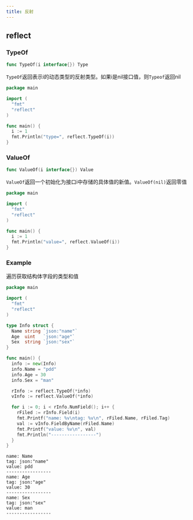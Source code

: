 ```yaml
---
title: 反射
---
```


## reflect

### TypeOf

```go
func TypeOf(i interface{}) Type
```

`TypeOf`返回表示i的动态类型的反射类型。如果i是nil接口值，则`Typeof`返回nil

```go
package main

import (
  "fmt"
  "reflect"
)

func main() {
  i := 1
  fmt.Println("type=", reflect.TypeOf(i))
}
```

### ValueOf

```go
func ValueOf(i interface{}) Value
```

`ValueOf`返回一个初始化为接口i中存储的具体值的新值。`ValueOf(nil)`返回零值

```go
package main

import (
  "fmt"
  "reflect"
)

func main() {
  i := 1
  fmt.Println("value=", reflect.ValueOf(i))
}
```

### Example

遍历获取结构体字段的类型和值

```go
package main

import (
  "fmt"
  "reflect"
)

type Info struct {
  Name string `json:"name"`
  Age  uint   `json:"age"`
  Sex  string `json:"sex"`
}

func main() {
  info := new(Info)
  info.Name = "pdd"
  info.Age = 30
  info.Sex = "man"

  rInfo := reflect.TypeOf(*info)
  vInfo := reflect.ValueOf(*info)

  for i := 0; i < rInfo.NumField(); i++ {
    rFiled := rInfo.Field(i)
    fmt.Printf("name: %v\ntag: %v\n", rFiled.Name, rFiled.Tag)
    val := vInfo.FieldByName(rFiled.Name)
    fmt.Printf("value: %v\n", val)
    fmt.Println("-----------------")
  }
}
```

```shell
name: Name
tag: json:"name"
value: pdd
-----------------
name: Age
tag: json:"age"
value: 30
-----------------
name: Sex
tag: json:"sex"
value: man
-----------------
```
